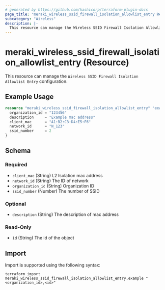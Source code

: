 ```yaml
---
# generated by https://github.com/hashicorp/terraform-plugin-docs
page_title: "meraki_wireless_ssid_firewall_isolation_allowlist_entry Resource - terraform-provider-meraki"
subcategory: "Wireless"
description: |-
  This resource can manage the Wireless SSID Firewall Isolation Allowlist Entry configuration.
---
```


# meraki_wireless_ssid_firewall_isolation_allowlist_entry (Resource)

This resource can manage the `Wireless SSID Firewall Isolation Allowlist Entry` configuration.

## Example Usage

```terraform
resource "meraki_wireless_ssid_firewall_isolation_allowlist_entry" "example" {
  organization_id = "123456"
  description     = "Example mac address"
  client_mac      = "A1:B2:C3:D4:E5:F6"
  network_id      = "N_123"
  ssid_number     = 2
}
```

<!-- schema generated by tfplugindocs -->
## Schema

### Required

- `client_mac` (String) L2 Isolation mac address
- `network_id` (String) The ID of network
- `organization_id` (String) Organization ID
- `ssid_number` (Number) The number of SSID

### Optional

- `description` (String) The description of mac address

### Read-Only

- `id` (String) The id of the object

## Import

Import is supported using the following syntax:

```shell
terraform import meraki_wireless_ssid_firewall_isolation_allowlist_entry.example "<organization_id>,<id>"
```
